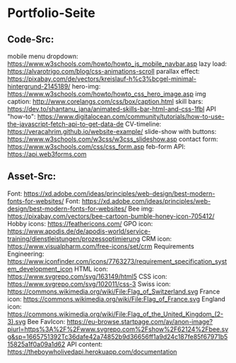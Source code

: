# Portfolio-Seite

## Code-Src:

mobile menu dropdown: https://www.w3schools.com/howto/howto_js_mobile_navbar.asp
lazy load: https://alvarotrigo.com/blog/css-animations-scroll
parallax effect: https://pixabay.com/de/vectors/kreislauf-h%c3%bcgel-minimal-hintergrund-2145189/
hero-img: https://www.w3schools.com/howto/howto_css_hero_image.asp
img caption: http://www.corelangs.com/css/box/caption.html
skill bars: https://dev.to/shantanu_jana/animated-skills-bar-html-and-css-1fbl
API "how-to": https://www.digitalocean.com/community/tutorials/how-to-use-the-javascript-fetch-api-to-get-data-de
CV-timeline: https://veracahrim.github.io/website-example/
slide-show with buttons: https://www.w3schools.com/w3css/w3css_slideshow.asp
contact form: https://www.w3schools.com/css/css_form.asp
feb-form API: https://api.web3forms.com

## Asset-Src:

Font: https://xd.adobe.com/ideas/principles/web-design/best-modern-fonts-for-websites/
Font: https://xd.adobe.com/ideas/principles/web-design/best-modern-fonts-for-websites/
Bee img: https://pixabay.com/vectors/bee-cartoon-bumble-honey-icon-705412/
Hobby icons: https://feathericons.com/
GPO icon: https://www.apodis.de/de/apodis-world/service-training/dienstleistungen/prozessoptimierung
CRM icon: https://www.visualpharm.com/free-icons/set/crm
Requirements Engineering: https://www.iconfinder.com/icons/7763273/requirement_specification_system_development_icon
HTML icon: https://www.svgrepo.com/svg/163149/html5
CSS icon: https://www.svgrepo.com/svg/102011/css-3
Swiss icon: https://commons.wikimedia.org/wiki/File:Flag_of_Switzerland.svg
France icon: https://commons.wikimedia.org/wiki/File:Flag_of_France.svg
England icon: https://commons.wikimedia.org/wiki/File:Flag_of_the_United_Kingdom_(2-3).svg
Bee FavIcon: https://eu-browse.startpage.com/av/anon-image?piurl=https%3A%2F%2Fwww.svgrepo.com%2Fshow%2F62124%2Fbee.svg&sp=1665751392Tc36dafe42a74852b9d36656ff1a9d24c187fe85f67971b515825a1f0a09a1d62
API content: https://theboywholivedapi.herokuapp.com/documentation
